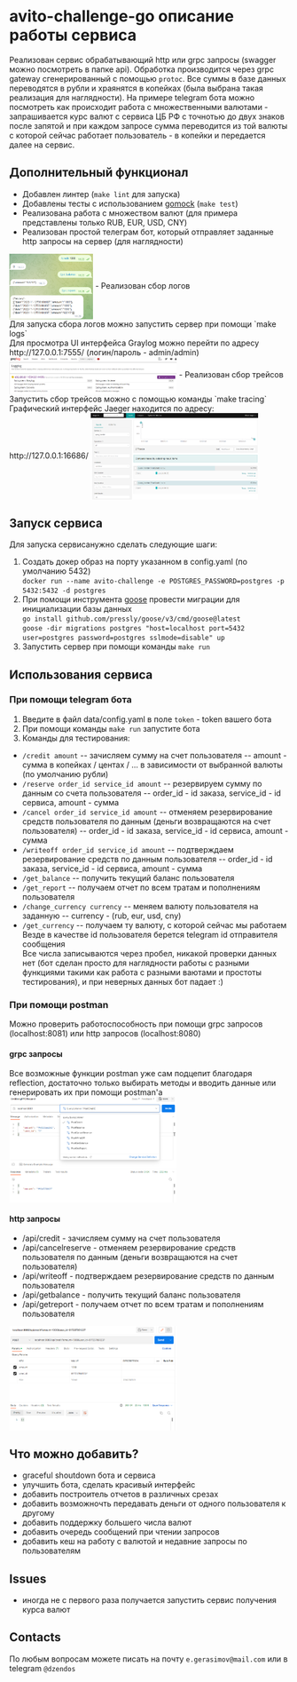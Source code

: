 # avito-challenge-go описание работы сервиса
Реализован сервис обрабатывающий http или grpc запросы (swagger можно посмотреть в папке api). Обработка производится через grpc gateway сгенерированный с помощью `protoc`. Все суммы в базе данных переводятся в рубли и храянятся в копейках (была выбрана такая реализация для наглядности). На примере telegram бота можно посмотреть как происходит работа с множественными валютами - запрашивается курс валют с сервиса ЦБ РФ с точнотью до двух знаков после запятой и при каждом запросе сумма переводится из той валюты с которой сейчас работает пользователь - в копейки и передается далее на сервис.

## Дополнительный функционал
- Добавлен линтер (`make lint` для запуска)
- Добавлены тесты с использованием [gomock](https://github.com/golang/mock) (`make test`)
- Реализована работа с множеством валют (для примера представлены только RUB, EUR, USD, CNY)
- Реализован простой телеграм бот, который отправляет заданные http запросы на сервер (для наглядности)
<img src = "./img/telegram.png?raw=true" width = "30%" height = "30%" alt = "jaeger" align = center />
- Реализован сбор логов <br/>
Для запуска сбора логов можно запустить сервер при помощи `make logs`  <br/>
Для просмотра UI интерфейса Graylog можно перейти по адресу http://127.0.0.1:7555/ (логин/пароль - admin/admin)
<img src = "./img/graylog.png?raw=true" width = "60%" height = "60%" alt = "graylog" align = center />
- Реализован сбор трейсов <br/>
Запустить сбор трейсов можно с помощью команды `make tracing` <br/>
Графический интерфейс Jaeger находится по адресу: http://127.0.0.1:16686/
<img src = "./img/jaeger.png?raw=true" width = "60%" height = "60%" alt = "jaeger" align = center />

## Запуск сервиса
Для запуска сервисанужно сделать следующие шаги:
1. Создать докер образ на порту указанном в config.yaml (по умолчанию 5432) <br/>
`docker run --name avito-challenge -e POSTGRES_PASSWORD=postgres -p 5432:5432 -d postgres`
2. При помощи инструмента [goose](https://github.com/pressly/goose) провести миграции для инициализации базы данных <br/>
`go install github.com/pressly/goose/v3/cmd/goose@latest` <br/>
`goose -dir migrations postgres "host=localhost port=5432 user=postgres password=postgres sslmode=disable" up`
3. Запустить сервер при помощи команды `make run`

## Использования сервиса
### При помощи telegram бота
1. Введите в файл data/config.yaml в поле `token` - token вашего бота
2. При помощи команды `make run` запустите бота
3. Команды для тестирования: <br/>
- `/credit amount` -- зачисляем сумму на счет пользователя -- amount - сумма в копейках / центах / ... в зависимости от выбранной валюты (по умолчанию рубли) <br/>
- `/reserve order_id service_id amount` -- резервируем сумму по данным со счета пользователя -- order_id - id заказа, service_id - id сервиса, amount - сумма <br/>
- `/cancel order_id service_id amount` -- отменяем резервирование средств пользователя по данным (деньги возвращаются на счет пользователя) -- order_id - id заказа, service_id - id сервиса, amount - сумма <br/>
- `/writeoff order_id service_id amount` -- подтверждаем резервирование средств по данным пользователя -- order_id - id заказа, service_id - id сервиса, amount - сумма <br/>
- `/get_balance` -- получить текущий баланс пользователя <br/>
- `/get_report` -- получаем отчет по всем тратам и пополнениям пользователя <br/>
- `/change_currency currency` -- меняем валюту пользователя на заданную -- currency - (rub, eur, usd, cny) <br/>
- `/get_currency` -- получаем ту валюту, с которой сейчас мы работаем <br/>
Везде в качестве id пользователя берется telegram id отправителя сообщения<br/>
Все числа записываются через пробел, никакой проверки данных нет (бот сделан просто для наглядности работы с разными функциями такими как работа с разными ваютами и простоты тестирования), и при неверных данных бот падает :)

### При помощи postman
Можно проверить работоспособность при помощи grpc запросов (localhost:8081) или http запросов (localhost:8080)
#### grpc запросы
Все возможные функции postman уже сам подцепит благодаря reflection, достаточно только выбирать методы и вводить данные или генерировать их при помощи postman'a<br/>
<img src = "./img/grpc_req.png?raw=true" width = "60%" height = "60%" alt = "grpc" align = center />
#### http запросы
- /api/credit - зачисляем сумму на счет пользователя
- /api/cancelreserve - отменяем резервирование средств пользователя по данным (деньги возвращаются на счет пользователя)
- /api/writeoff - подтверждаем резервирование средств по данным пользователя
- /api/getbalance - получить текущий баланс пользователя
- /api/getreport - получаем отчет по всем тратам и пополнениям пользователя <br/>
<img src = "./img/http_req.png?raw=true" width = "60%" height = "60%" alt = "http" align = center />

## Что можно добавить?
- graceful shoutdown бота и сервиса
- улучшить бота, сделать красивый интерфейс
- добавить построитель отчетов в различных срезах
- добавить возможночть передавать деньги от одного пользователя к другому
- добавить поддержку большего числа валют
- добавить очередь сообщений при чтении запросов
- добавить кеш на работу с валютой и недавние запросы по пользователям

## Issues
- иногда не с первого раза получается запустить сервис получения курса валют

## Contacts
По любым вопросам можете писать на почту `e.gerasimov@mail.com` или в telegram `@dzendos`

